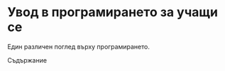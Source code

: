 # Увод в програмирането за учащи се

Един различен поглед върху програмирането. 

Съдържание

```{tableofcontents}
```

